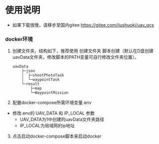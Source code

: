 # 使用说明

- 如果下载很慢，请移步至国内gitee https://gitee.com/jiushuokj/uav_gcs

### docker环境



1. 创建文件夹，结构如下，推荐使用 创建文件夹 脚本创建（默认在D盘创建uavData文件夹，修改脚本的PATH变量可自行修改文件夹位置）。

   ```
   uavData
       ├─json
       │  ├─shootPhotoTask
       │  └─waypointTask
       └─result
           ├─map
           └─WaypointMission
   ```

2. 配置docker-compose所需环境变量.env

- 修改.env的 UAV_DATA 和 IP_LOCAL 参数
  - UAV_DATA为1中创建的uavData文件夹路径
  - IP_LOCAL为局域网的ip地址

3. 点击启动docker-compose脚本来启动docker

